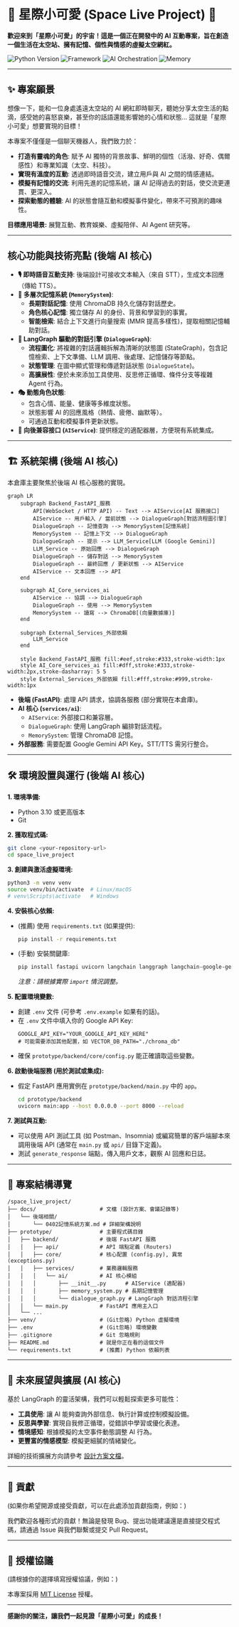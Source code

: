 # 🚀 星際小可愛 (Space Live Project) 🚀

**歡迎來到「星際小可愛」的宇宙！這是一個正在開發中的 AI 互動專案，旨在創造一個生活在太空站、擁有記憶、個性與情感的虛擬太空網紅。**

![Python Version](https://img.shields.io/badge/python-3.10%2B-blue.svg)
![Framework](https://img.shields.io/badge/Framework-FastAPI-green.svg)
![AI Orchestration](https://img.shields.io/badge/AI%20Orchestration-LangGraph-orange.svg)
![Memory](https://img.shields.io/badge/Memory-ChromaDB-purple.svg)

---

## ✨ 專案願景

想像一下，能和一位身處遙遠太空站的 AI 網紅即時聊天，聽她分享太空生活的點滴，感受她的喜怒哀樂，甚至你的話語還能影響她的心情和狀態... 這就是「星際小可愛」想要實現的目標！

本專案不僅僅是一個聊天機器人，我們致力於：

*   **打造有靈魂的角色**: 賦予 AI 獨特的背景故事、鮮明的個性（活潑、好奇、偶爾感性）和專業知識（太空、科技）。
*   **實現有溫度的互動**: 透過即時語音交流，建立用戶與 AI 之間的情感連結。
*   **模擬有記憶的交流**: 利用先進的記憶系統，讓 AI 記得過去的對話，使交流更連貫、更深入。
*   **探索動態的體驗**: AI 的狀態會隨互動和模擬事件變化，帶來不可預測的趣味性。

**目標應用場景:** 展覽互動、教育娛樂、虛擬陪伴、AI Agent 研究等。

---

## 核心功能與技術亮點 (後端 AI 核心)

*   **🎙️ 即時語音互動支持**: 後端設計可接收文本輸入（來自 STT），生成文本回應（傳給 TTS）。
*   **🧠 多層次記憶系統 (`MemorySystem`)**: 
    *   **長期對話記憶**: 使用 ChromaDB 持久化儲存對話歷史。
    *   **角色核心記憶**: 獨立儲存 AI 的身份、背景和學習到的事實。
    *   **智能檢索**: 結合上下文進行向量搜索 (MMR 提高多樣性)，提取相關記憶輔助對話。
*   **🧩 LangGraph 驅動的對話引擎 (`DialogueGraph`)**:
    *   **流程圖化**: 將複雜的對話邏輯拆解為清晰的狀態圖 (StateGraph)，包含記憶檢索、上下文準備、LLM 調用、後處理、記憶儲存等節點。
    *   **狀態管理**: 在圖中顯式管理和傳遞對話狀態 (`DialogueState`)。
    *   **高擴展性**: 便於未來添加工具使用、反思修正循環、條件分支等複雜 Agent 行為。
*   **🎭 動態角色狀態**:
    *   包含心情、能量、健康等多維度狀態。
    *   狀態影響 AI 的回應風格（熱情、疲倦、幽默等）。
    *   可通過互動和模擬事件更新狀態。
*   **🤝 向後兼容接口 (`AIService`)**: 提供穩定的適配器層，方便現有系統集成。

---

## 🏗️ 系統架構 (後端 AI 核心)

本倉庫主要聚焦於後端 AI 核心服務的實現。

```mermaid
graph LR
    subgraph Backend_FastAPI_服務
        API(WebSocket / HTTP API) -- Text --> AIService[AI 服務接口]
        AIService -- 用戶輸入 / 當前狀態 --> DialogueGraph[對話流程圖引擎]
        DialogueGraph -- 記憶查詢 --> MemorySystem[記憶系統]
        MemorySystem -- 記憶上下文 --> DialogueGraph
        DialogueGraph -- 提示 --> LLM_Service[LLM (Google Gemini)]
        LLM_Service -- 原始回應 --> DialogueGraph
        DialogueGraph -- 儲存對話 --> MemorySystem
        DialogueGraph -- 最終回應 / 更新狀態 --> AIService
        AIService -- 文本回應 --> API
    end

    subgraph AI_Core_services_ai
        AIService -- 協調 --> DialogueGraph
        DialogueGraph -- 使用 --> MemorySystem
        MemorySystem -- 讀寫 --> ChromaDB[(向量數據庫)]
    end

    subgraph External_Services_外部依賴
        LLM_Service
    end

    style Backend_FastAPI_服務 fill:#eef,stroke:#333,stroke-width:1px
    style AI_Core_services_ai fill:#dff,stroke:#333,stroke-width:2px,stroke-dasharray: 5 5
    style External_Services_外部依賴 fill:#fff,stroke:#999,stroke-width:1px
```

*   **後端 (FastAPI)**: 處理 API 請求，協調各服務 (部分實現在本倉庫)。
*   **AI 核心 (`services/ai`)**: 
    *   `AIService`: 外部接口和兼容層。
    *   `DialogueGraph`: 使用 LangGraph 編排對話流程。
    *   `MemorySystem`: 管理 ChromaDB 記憶。
*   **外部服務**: 需要配置 Google Gemini API Key。STT/TTS 需另行整合。

---

## 🛠️ 環境設置與運行 (後端 AI 核心)

**1. 環境準備:**

*   Python 3.10 或更高版本
*   Git

**2. 獲取程式碼:**

```bash
git clone <your-repository-url>
cd space_live_project
```

**3. 創建與激活虛擬環境:**

```bash
python3 -m venv venv
source venv/bin/activate  # Linux/macOS
# venv\Scripts\activate   # Windows
```

**4. 安裝核心依賴:**

*   (推薦) 使用 `requirements.txt` (如果提供):
    ```bash
    pip install -r requirements.txt
    ```
*   (手動) 安裝關鍵庫:
    ```bash
    pip install fastapi uvicorn langchain langgraph langchain-google-genai chromadb pydantic python-dotenv loguru
    ```
    *注意：請根據實際 `import` 情況調整。*

**5. 配置環境變數:**

*   創建 `.env` 文件 (可參考 `.env.example` 如果有的話)。
*   在 `.env` 文件中填入你的 Google API Key:
    ```dotenv
    GOOGLE_API_KEY="YOUR_GOOGLE_API_KEY_HERE"
    # 可能需要添加其他配置，如 VECTOR_DB_PATH="./chroma_db"
    ```
*   確保 `prototype/backend/core/config.py` 能正確讀取這些變數。

**6. 啟動後端服務 (用於測試或集成):**

*   假定 FastAPI 應用實例在 `prototype/backend/main.py` 中的 `app`。
    ```bash
    cd prototype/backend
    uvicorn main:app --host 0.0.0.0 --port 8000 --reload
    ```

**7. 測試與互動:**

*   可以使用 API 測試工具 (如 Postman、Insomnia) 或編寫簡單的客戶端腳本來調用後端 API (通常在 `main.py` 或 `api/` 目錄下定義)。
*   測試 `generate_response` 端點，傳入用戶文本，觀察 AI 回應和日誌。

---

## 📂 專案結構導覽

```
/space_live_project/
├── docs/                    # 文檔 (設計方案、會議記錄等)
│   └── 後端相關/
│       └── 0402記憶系統方案.md # 詳細架構說明
├── prototype/               # 主要程式碼目錄
│   ├── backend/             # 後端 FastAPI 服務
│   │   ├── api/             # API 端點定義 (Routers)
│   │   ├── core/            # 核心配置 (config.py), 異常 (exceptions.py)
│   │   ├── services/        # 業務邏輯服務
│   │   │   └── ai/          # AI 核心模組
│   │   │       ├── __init__.py      # AIService (適配器)
│   │   │       ├── memory_system.py # 長期記憶管理
│   │   │       └── dialogue_graph.py # LangGraph 對話流程引擎
│   │   └── main.py          # FastAPI 應用主入口
│   └── ...
├── venv/                    # (Git忽略) Python 虛擬環境
├── .env                     # (Git忽略) 環境變數
├── .gitignore               # Git 忽略規則
├── README.md                # 就是你正在看的這個文件
└── requirements.txt         # (推薦) Python 依賴列表
```

---

## 🚀 未來展望與擴展 (AI 核心)

基於 LangGraph 的靈活架構，我們可以輕鬆探索更多可能性：

*   **工具使用**: 讓 AI 能夠查詢外部信息、執行計算或控制模擬設備。
*   **反思與學習**: 實現自我修正循環，從錯誤中學習或優化表達。
*   **情境感知**: 根據模擬的太空事件動態調整 AI 行為。
*   **更豐富的情感模型**: 模擬更細膩的情緒變化。

詳細的技術擴展方向請參考 [設計方案文檔](docs/後端相關/0402記憶系統方案.md)。

---

## 🙏 貢獻

(如果你希望開源或接受貢獻，可以在此處添加貢獻指南，例如：)

我們歡迎各種形式的貢獻！無論是發現 Bug、提出功能建議還是直接提交程式碼，請通過 Issue 與我們聯繫或提交 Pull Request。

---

## 📄 授權協議

(請根據你的選擇填寫授權協議，例如：)

本專案採用 [MIT License](LICENSE) 授權。

---

**感謝你的關注，讓我們一起見證「星際小可愛」的成長！** 